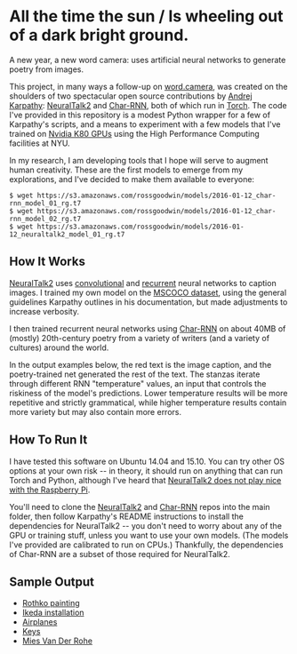 # All the time the sun / Is wheeling out of a dark bright ground.

A new year, a new word camera: uses artificial neural networks to generate poetry from images.

This project, in many ways a follow-up on [word.camera](https://word.camera), was created on the shoulders of two spectacular open source contributions by [Andrej Karpathy](https://github.com/karpathy): [NeuralTalk2](https://github.com/karpathy/neuraltalk) and [Char-RNN](https://github.com/karpathy/char-rnn), both of which run in [Torch](http://torch.ch/). The code I've provided in this repository is a modest Python wrapper for a few of Karpathy's scripts, and a means to experiment with a few models that I've trained on [Nvidia K80 GPUs](http://www.nvidia.com/object/tesla-k80.html) using the High Performance Computing facilities at NYU.

In my research, I am developing tools that I hope will serve to augment human creativity. These are the first models to emerge from my explorations, and I've decided to make them available to everyone:

    $ wget https://s3.amazonaws.com/rossgoodwin/models/2016-01-12_char-rnn_model_01_rg.t7
    $ wget https://s3.amazonaws.com/rossgoodwin/models/2016-01-12_char-rnn_model_02_rg.t7
    $ wget https://s3.amazonaws.com/rossgoodwin/models/2016-01-12_neuraltalk2_model_01_rg.t7

## How It Works

[NeuralTalk2](https://github.com/karpathy/neuraltalk) uses [convolutional](https://en.wikipedia.org/wiki/Convolutional_neural_network) and [recurrent](https://en.wikipedia.org/wiki/Recurrent_neural_network) neural networks to caption images. I trained my own model on the [MSCOCO dataset](http://mscoco.org/), using the general guidelines Karpathy outlines in his documentation, but made adjustments to increase verbosity.

I then trained recurrent neural networks using [Char-RNN](https://github.com/karpathy/char-rnn) on about 40MB of (mostly) 20th-century poetry from a variety of writers (and a variety of cultures) around the world.

In the output examples below, the red text is the image caption, and the poetry-trained net generated the rest of the text. The stanzas iterate through different RNN "temperature" values, an input that controls the riskiness of the model's predictions. Lower temperature results will be more repetitive and strictly grammatical, while higher temperature results contain more variety but may also contain more errors.

## How To Run It

I have tested this software on Ubuntu 14.04 and 15.10. You can try other OS options at your own risk -- in theory, it should run on anything that can run Torch and Python, although I've heard that [NeuralTalk2 does not play nice with the Raspberry Pi](https://github.com/SaMnCo/docker-neuraltalk2).

You'll need to clone the [NeuralTalk2](https://github.com/karpathy/neuraltalk) and [Char-RNN](https://github.com/karpathy/char-rnn) repos into the main folder, then follow Karpathy's README instructions to install the dependencies for NeuralTalk2 -- you don't need to worry about any of the GPU or training stuff, unless you want to use your own models. (The models I've provided are calibrated to run on CPUs.) Thankfully, the dependencies of Char-RNN are a subset of those required for NeuralTalk2.

## Sample Output

* [Rothko painting](https://s3.amazonaws.com/rossgoodwin/neuralsnap/145215747186_Epoch_59_24_Loss_1_1455_Dropout_0_25_512_16_2_4_6_8_Rothko.html)
* [Ikeda installation](https://s3.amazonaws.com/rossgoodwin/neuralsnap/145237613476_Epoch_64_24_Loss_1_1434_Dropout_0_25_512_16_8_9_7_Ikeda.html)
* [Airplanes](https://s3.amazonaws.com/rossgoodwin/neuralsnap/145240870834_Epoch_64_24_Loss_1_1434_Dropout_0_25_512_16_6_7_8_9_Planes.html)
* [Keys](https://s3.amazonaws.com/rossgoodwin/neuralsnap/145240853879_Epoch_64_24_Loss_1_1434_Dropout_0_25_512_16_6_7_8_9_Keys.html)
* [Mies Van Der Rohe](https://s3.amazonaws.com/rossgoodwin/neuralsnap/145232647105_Epoch_83_51_Loss_1_1439_Dropout_0_25_512_16_3_5_7_Mies_Van_Der_Rohe.html)